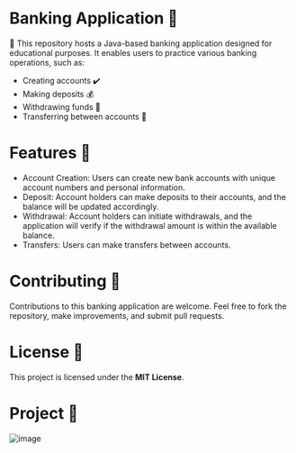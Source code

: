# Banking Application 🏦
🧱 This repository hosts a Java-based banking application designed for educational purposes. It enables users to practice various banking operations, such as:

- Creating accounts ✔️
- Making deposits 💰
- Withdrawing funds 💸
- Transferring between accounts 📅

# Features 🌟
- Account Creation: Users can create new bank accounts with unique account numbers and personal information.
- Deposit: Account holders can make deposits to their accounts, and the balance will be updated accordingly.
- Withdrawal: Account holders can initiate withdrawals, and the application will verify if the withdrawal amount is within the available balance.
- Transfers: Users can make transfers between accounts.

# Contributing 🤝
Contributions to this banking application are welcome. Feel free to fork the repository, make improvements, and submit pull requests.

# License 📜
This project is licensed under the **MIT License**.

# Project 🎀
![image](https://github.com/BrunoNTD/bank-application/assets/116700259/1028531e-ffe1-4aa0-9123-36b9d7fde4af)
